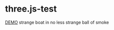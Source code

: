 # three.js-test

[DEMO](https://YongminK.github.io/three.js-test/)
strange boat in no less strange ball of smoke
